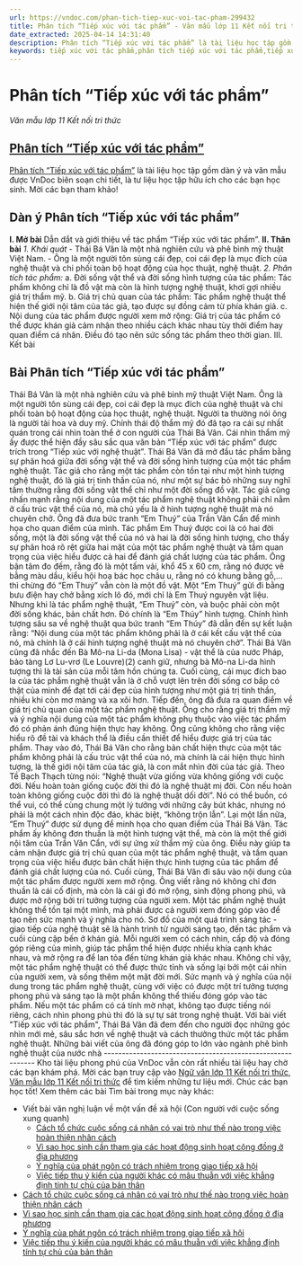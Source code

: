```yaml
---
url: https://vndoc.com/phan-tich-tiep-xuc-voi-tac-pham-299432
title: Phân tích “Tiếp xúc với tác phẩm” - Văn mẫu lớp 11 Kết nối tri thức - VnDoc.com
date_extracted: 2025-04-14 14:31:40
description: Phân tích “Tiếp xúc với tác phẩm” là tài liệu học tập gồm dàn ý và văn mẫu được VnDoc biên soạn chi tiết, là tư liệu học tập hữu ích cho các bạn học sinh
keywords: tiếp xúc với tác phẩm,phân tích tiếp xúc với tác phẩm,tiếp xúc với tác phẩm ngữ văn 11,soạn bài tiếp xúc với tác phẩm,tiếp xúc với tác phẩm kết nối tri thức,tiếp xúc với tác phẩm phân tích,dàn ý tiếp xúc với tác phẩm
---
```


# Phân tích “Tiếp xúc với tác phẩm”
 _Văn mẫu lớp 11 Kết nối tri thức_
## [Phân tích “Tiếp xúc với tác phẩm”](<https://vndoc.com/phan-tich-tiep-xuc-voi-tac-pham-299432>)
[Phân tích “Tiếp xúc với tác phẩm”](<https://vndoc.com/phan-tich-tiep-xuc-voi-tac-pham-299432>) là tài liệu học tập gồm dàn ý và văn mẫu được VnDoc biên soạn chi tiết, là tư liệu học tập hữu ích cho các bạn học sinh. Mời các bạn tham khảo\!
## Dàn ý Phân tích “Tiếp xúc với tác phẩm”
**I. Mở bài**
Dẫn dắt và giới thiệu về tác phẩm “Tiếp xúc với tác phẩm”.
**II. Thân bài**
 _1\. Khái quát_
\- Thái Bá Vân là một nhà nghiên cứu và phê bình mỹ thuật Việt Nam.
\- Ông là một người tôn sùng cái đẹp, coi cái đẹp là mục đích của nghệ thuật và chi phối toàn bộ hoạt động của học thuật, nghệ thuật.
_2\. Phân tích tác phẩm:_
a. Đời sống vật thể và đời sống hình tượng của tác phẩm: Tác phẩm không chỉ là đồ vật mà còn là hình tượng nghệ thuật, khơi gợi nhiều giá trị thẩm mỹ.
b. Giá trị chủ quan của tác phẩm: Tác phẩm nghệ thuật thể hiện thế giới nội tâm của tác giả, tạo được sự đồng cảm từ phía khán giả.
c. Nội dung của tác phẩm được người xem mở rộng: Giá trị của tác phẩm có thể được khán giả cảm nhận theo nhiều cách khác nhau tùy thời điểm hay quan điểm cá nhân. Điều đó tạo nên sức sống tác phẩm theo thời gian.
III. Kết bài
## Bài Phân tích “Tiếp xúc với tác phẩm”
Thái Bá Vân là một nhà nghiên cứu và phê bình mỹ thuật Việt Nam. Ông là một người tôn sùng cái đẹp, coi cái đẹp là mục đích của nghệ thuật và chi phối toàn bộ hoạt động của học thuật, nghệ thuật. Người ta thường nói ông là người tài hoa và duy mỹ. Chính thái độ thẩm mỹ đó đã tạo ra cái sự nhất quán trong cái nhìn toàn thể ở con người của Thái Bá Vân. Cái nhìn thẩm mỹ ấy được thể hiện đầy sâu sắc qua văn bản “Tiếp xúc với tác phẩm” được trích trong “Tiếp xúc với nghệ thuật”.
Thái Bá Vân đã mở đầu tác phẩm bằng sự phân hoá giữa đời sống vật thể và đời sống hình tượng của một tác phẩm nghệ thuật. Tác giả cho rằng một tác phẩm còn tồn tại như một hình tượng nghệ thuật, đó là giá trị tinh thần của nó, như một sự bác bỏ những suy nghĩ tầm thường rằng đời sống vật thể chỉ như một đời sống đồ vật. Tác giả cũng nhấn mạnh rằng nội dung của một tác phẩm nghệ thuật không phải chỉ nằm ở cấu trúc vật thể của nó, mà chủ yếu là ở hình tượng nghệ thuật mà nó chuyên chở.
Ông đã đưa bức tranh “Em Thuý” của Trần Văn Cẩn để minh họa cho quan điểm của mình. Tác phẩm Em Thuý được coi là có hai đời sống, một là đời sống vật thể của nó và hai là đời sống hình tượng, cho thấy sự phân hoá rõ rệt giữa hai mặt của một tác phẩm nghệ thuật và tầm quan trọng của việc hiểu được cả hai để đánh giá chất lượng của tác phẩm. Ông bận tâm đo đếm, rằng đó là một tấm vải, khổ 45 x 60 cm, rằng nó được vẽ bằng màu dầu, kiểu hội hoạ bác học châu u, rằng nó có khung bằng gỗ,... thì chừng đó “Em Thuý” vẫn còn là một đồ vật. Một “Em Thuý” gửi đi bằng bưu điện hay chở bằng xích lô đó, mới chỉ là Em Thuý nguyên vật liệu. Nhưng khi là tác phẩm nghệ thuật, “Em Thuý” còn, và buộc phải còn một đời sống khác, bản chất hơn. Đó chính là “Em Thúy” hình tượng. Chính hình tượng sâu sa về nghệ thuật qua bức tranh “Em Thúy” đã dẫn đến sự kết luận rằng: “Nội dung của một tác phẩm không phải là ở cái kết cấu vật thể của nó, mà chính là ở cái hình tượng nghệ thuật mà nó chuyên chở”.
Thái Bá Vân cũng đã nhắc đến Bà Mô-na Li-da \(Mona Lisa\) - vật thể là của nước Pháp, bảo tàng Lơ Lu-vrơ \(Le Louvre\)\(2\) canh giữ, nhưng bà Mô-na Li-da hình tượng thì là tài sản của mỗi tâm hồn chúng ta. Cuối cùng, cái mục đích bao la của tác phẩm nghệ thuật vẫn là ở chỗ vượt lên trên đời sống cơ bắp có thật của mình để đạt tới cái đẹp của hình tượng như một giá trị tinh thần, nhiều khi còn mơ màng và xa xôi hơn.
Tiếp đến, ông đã đưa ra quan điểm về giá trị chủ quan của một tác phẩm nghệ thuật. Ông cho rằng giá trị thẩm mỹ và ý nghĩa nội dung của một tác phẩm không phụ thuộc vào việc tác phẩm đó có phản ánh đúng hiện thực hay không. Ông cũng không cho rằng việc hiểu rõ đề tài và khách thể là điều cần thiết để hiểu được giá trị của tác phẩm. Thay vào đó, Thái Bá Vân cho rằng bản chất hiện thực của một tác phẩm không phải là cấu trúc vật thể của nó, mà chính là cái hiện thực hình tượng, là thế giới nội tâm của tác giả, là con mắt nhìn đời của tác giả. Theo Tề Bạch Thạch từng nói: “Nghệ thuật vừa giống vừa không giống với cuộc đời. Nếu hoàn toàn giống cuộc đời thì đó là nghệ thuật mị đời. Còn nếu hoàn toàn không giống cuộc đời thì đó là nghệ thuật dối đời”. Nó có thể buồn, có thể vui, có thể cùng chung một lý tưởng với những cây bút khác, nhưng nó phải là một cách nhìn độc đáo, khác biệt, “không trộn lẫn”.
Lại một lần nữa, “Em Thuý” được sử dụng để minh họa cho quan điểm của Thái Bá Vân. Tác phẩm ấy không đơn thuần là một hình tượng vật thể, mà còn là một thế giới nội tâm của Trần Văn Cẩn, với sự ứng xử thẩm mỹ của ông. Điều này giúp ta cảm nhận được giá trị chủ quan của một tác phẩm nghệ thuật, và tầm quan trọng của việc hiểu được bản chất hiện thực hình tượng của tác phẩm để đánh giá chất lượng của nó.
Cuối cùng, Thái Bá Vân đi sâu vào nội dung của một tác phẩm được người xem mở rộng. Ông viết rằng nó không chỉ đơn thuần là cái cố định, mà còn là cái gì đó mở rộng, sinh động phong phú, và được mở rộng bởi trí tưởng tượng của người xem. Một tác phẩm nghệ thuật không thể tồn tại một mình, mà phải được cả người xem đóng góp vào để tạo nên sức mạnh và ý nghĩa cho nó. Sơ đồ của một quá trình sáng tác - giao tiếp của nghệ thuật sẽ là hành trình từ người sáng tạo, đến tác phẩm và cuối cùng cập bến ở khán giả. Mỗi người xem có cách nhìn, cấp độ và đóng góp riêng của mình, giúp tác phẩm thể hiện được nhiều khía cạnh khác nhau, và mở rộng ra để lan tỏa đến từng khán giả khác nhau.
Không chỉ vậy, một tác phẩm nghệ thuật có thể được thức tỉnh và sống lại bởi một cái nhìn của người xem, và sống thêm một mặt đời mới. Sức mạnh và ý nghĩa của nội dung trong tác phẩm nghệ thuật, cùng với việc có được một trí tưởng tượng phong phú và sáng tạo là một phần không thể thiếu đóng góp vào tác phẩm. Nếu một tác phẩm có cá tính mờ nhạt, không tạo được tiếng nói riêng, cách nhìn phong phú thì đó là sự tự sát trong nghệ thuật.
Với bài viết "Tiếp xúc với tác phẩm", Thái Bá Vân đã đem đến cho người đọc những góc nhìn mới mẻ, sâu sắc hơn về nghệ thuật và cách thưởng thức một tác phẩm nghệ thuật. Những bài viết của ông đã đóng góp to lớn vào ngành phê bình nghệ thuật của nước nhà
\-----------------------------------------------------------
Kho tài liệu phong phú của VnDoc vẫn còn rất nhiều tài liệu hay chờ các bạn khám phá. Mời các bạn truy cập vào [Ngữ văn lớp 11 Kết nối tri thức](<https://vndoc.com/ngu-van-11-ket-noi-tri-thuc>), [Văn mẫu lớp 11 Kết nối tri thức](<https://vndoc.com/van-mau-lop11>) để tìm kiếm những tư liệu mới. Chúc các bạn học tốt\!
Xem thêm các bài Tìm bài trong mục này khác:
  * Viết bài văn nghị luận về một vấn đề xã hội \(Con người với cuộc sống xung quanh\)
    * [Cách tổ chức cuộc sống cá nhân có vai trò như thế nào trong việc hoàn thiện nhân cách](</nghi-luan-xa-hoi-cach-to-chuc-cuoc-song-ca-nhan-co-vai-tro-nhu-the-nao-trong-viec-hoan-thien-nhan-cach-300714>)
    * [Vì sao học sinh cần tham gia các hoạt động sinh hoạt cộng đồng ở địa phương](</nghi-luan-xa-hoi-vi-sao-hoc-sinh-can-tham-gia-cac-hoat-dong-sinh-hoat-cong-dong-o-dia-phuong-300745>)
    * [Ý nghĩa của phát ngôn có trách nhiệm trong giao tiếp xã hội](</nghi-luan-ve-y-nghia-cua-phat-ngon-co-trach-nhiem-trong-giao-tiep-xa-hoi-300890>)
    * [Việc tiếp thu ý kiến của người khác có mâu thuẫn với việc khẳng định tính tự chủ của bản thân](</nghi-luan-viec-tiep-thu-y-kien-cua-nguoi-khac-co-mau-thuan-voi-viec-khang-dinh-tinh-tu-chu-cua-ban-than-300889>)
  * [Cách tổ chức cuộc sống cá nhân có vai trò như thế nào trong việc hoàn thiện nhân cách](</nghi-luan-xa-hoi-cach-to-chuc-cuoc-song-ca-nhan-co-vai-tro-nhu-the-nao-trong-viec-hoan-thien-nhan-cach-300714>)
  * [Vì sao học sinh cần tham gia các hoạt động sinh hoạt cộng đồng ở địa phương](</nghi-luan-xa-hoi-vi-sao-hoc-sinh-can-tham-gia-cac-hoat-dong-sinh-hoat-cong-dong-o-dia-phuong-300745>)
  * [Ý nghĩa của phát ngôn có trách nhiệm trong giao tiếp xã hội](</nghi-luan-ve-y-nghia-cua-phat-ngon-co-trach-nhiem-trong-giao-tiep-xa-hoi-300890>)
  * [Việc tiếp thu ý kiến của người khác có mâu thuẫn với việc khẳng định tính tự chủ của bản thân](</nghi-luan-viec-tiep-thu-y-kien-cua-nguoi-khac-co-mau-thuan-voi-viec-khang-dinh-tinh-tu-chu-cua-ban-than-300889>)

